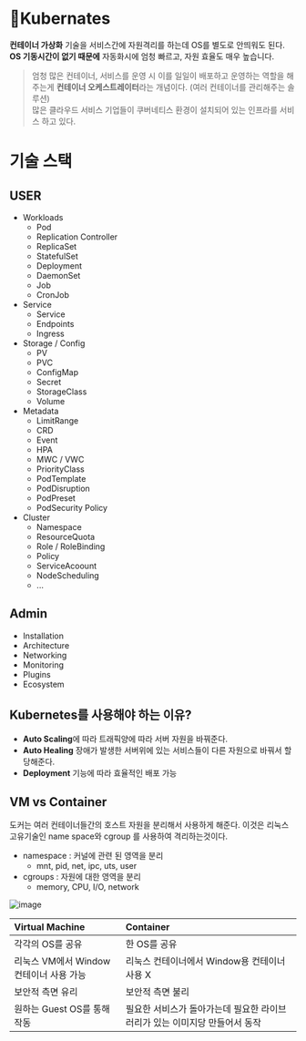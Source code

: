 # 🎥Kubernates
**컨테이너 가상화** 기술을 서비스간에 자원격리를 하는데 OS를 별도로 안띄워도 된다.  
**OS 기동시간이 없기 때문에** 자동화시에 엄청 빠르고, 자원 효율도 매우 높습니다.
> 엄청 많은 컨테이너, 서비스를 운영 시 이를 일일이 배포하고 운영하는 역할을 해주는게 **컨테이너 오케스트레이터**라는 개념이다. (여러 컨테이너를 관리해주는 솔루션)  
많은 클라우드 서비스 기업들이 쿠버네티스 환경이 설치되어 있는 인프라를 서비스 하고 있다.

# 기술 스택
## USER
- Workloads
    - Pod
    - Replication Controller
    - ReplicaSet
    - StatefulSet
    - Deployment
    - DaemonSet
    - Job
    - CronJob
- Service
    - Service
    - Endpoints
    - Ingress
- Storage / Config
    - PV
    - PVC
    - ConfigMap
    - Secret
    - StorageClass
    - Volume
- Metadata
    - LimitRange
    - CRD
    - Event
    - HPA
    - MWC / VWC
    - PriorityClass
    - PodTemplate
    - PodDisruption
    - PodPreset
    - PodSecurity Policy
- Cluster
    - Namespace
    - ResourceQuota
    - Role / RoleBinding
    - Policy
    - ServiceAcoount
    - NodeScheduling
    - ...
## Admin
- Installation
- Architecture
- Networking
- Monitoring
- Plugins
- Ecosystem

## Kubernetes를 사용해야 하는 이유?
- **Auto Scaling**에 따라 트래픽양에 따라 서버 자원을 바꿔준다.
- **Auto Healing** 장애가 발생한 서버위에 있는 서비스들이 다른 자원으로 바꿔서 할당해준다.
- **Deployment** 기능에 따라 효율적인 배포 가능
  
## VM vs Container
도커는 여러 컨테이너들간의 호스트 자원을 분리해서 사용하게 해준다. 이것은 리눅스 고유기술인 name space와 cgroup 를 사용하여 격리하는것이다.
- namespace : 커널에 관련 된 영역을 분리
    - mnt, pid, net, ipc, uts, user
- cgroups : 자원에 대한 영역을 분리
    - memory, CPU, I/O, network

![image](https://user-images.githubusercontent.com/71022555/165774963-294d9d54-b628-4dec-849e-0e58e021da85.png)
  
|Virtual Machine|Container|
|:---|:---|
|각각의 OS를 공유|한 OS를 공유|
|리눅스 VM에서 Window 컨테이너 사용 가능|리눅스 컨테이너에서 Window용 컨테이너 사용 X|
|보안적 측면 유리|보안적 측면 불리|
|원하는 Guest OS를 통해 작동|필요한 서비스가 돌아가는데 필요한 라이브러리가 있는 이미지당 만들어서 동작|